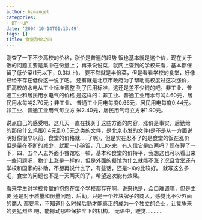 ```yaml
---
author: hzmangel
categories:
- BT~~UP
date: '2004-10-14T01:13:49'
tags: []
title: 食堂涨价之四
---
```

刚查了一下不少高校的价格，涨价是普遍的趋势
饭也基本就是这个价，现在关于饭的问题主要是集中在份量上；
再来说说菜，就网上查到的学校来看，基本都保留了低价菜(1元以下，0.3以上)，
要不然就是半份菜，但是看看学校的食堂，好像已经不存在低价这一说了吧。
还有就是北京市政府为了帮助高校度过这次涨价，把高校的水电从工业标准调整
到了民用标准，这还是差不少钱的吧。非工业、普通工业和居民用水电气的价格
是这样的：非工业、普通工业用水每吨4.60元，居民用水每吨2.70元；非工业、
普通工业用电每度0.66元，居民用电每度0.44元。非工业、普通工业用气每立方
米2.40元，居民用气每立方米1.90元。


说点自己的感受吧，这几天一直在找关于这些方面的内容，涨价是事实，后勤给
的那份什么鸡蛋0.4元到0.5元之类的文件，是北京市发的文件(是不是从一方面说
明好像很早以前，食堂的价格就.....了呢)，但是实在忍不了的是食堂的饭在涨价
但是量在不断的减少，就那一小碗饭，几口吃完，有人信它是四两吗？现在算了一
下，四、五个人去外面小餐馆吃一顿，基本和食堂的价持平，我想这也可以看出来
一些问题吧，物价上涨是一样的，但是外面的餐馆为什么就能不涨？况且食堂还有
学校和国家的补助，不想再说什么了，有些话，还是:-X的比较好。
就写这么多吧，食堂的问题也不是一天两天的了，希望这次能有效果。

看来学生对学校食堂的抱怨在每个学校都存在啊，说来也是，众口难调嘛，但是主要
还是对于质量和份量问题，后勤，只是一个挂块牌子的商人，感觉比不少外面的商人
都要黑，不知道什么时候后勤才能真正的成为一个独立的企业，让竞争来的更猛烈些
吧，能撼动那些保护伞下的机构。
无语中，睡觉...........